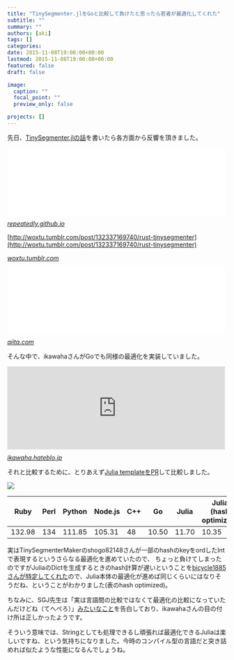 ```yaml
---
title: "TinySegmenter.jlをGoと比較して負けたと思ったら若者が最適化してくれた"
subtitle: ""
summary: ""
authors: [aki]
tags: []
categories: 
date: 2015-11-08T19:00:00+00:00
lastmod: 2015-11-08T19:00:00+00:00
featured: false
draft: false

image:
  caption: ""
  focal_point: ""
  preview_only: false

projects: []
---
```

先日、[TinySegmenter.jlの話](https://chezou.hatenablog.com/entry/2015/10/21/234317)を書いたら各方面から反響を頂きました。

<iframe src="//hatenablog-parts.com/embed?url=http%3A%2F%2Frepeatedly.github.io%2Fja%2F2015%2F10%2Ftinysegmenter-benchmark-and-d%2F" title="TinySegmenterのベンチマーク + D言語版 - Go ahead!" class="embed-card embed-webcard" scrolling="no" frameborder="0" style="display: block; width: 100%; height: 155px; max-width: 500px; margin: 10px 0px;"></iframe><cite class="hatena-citation"><a href="http://repeatedly.github.io/ja/2015/10/tinysegmenter-benchmark-and-d/">repeatedly.github.io</a></cite>

[http://woxtu.tumblr.com/post/132337169740/rust-tinysegmenter](http://woxtu.tumblr.com/post/132337169740/rust-tinysegmenter)
<script async src="https://secure.assets.tumblr.com/post.js"></script><cite class="hatena-citation"><a href="http://woxtu.tumblr.com/post/132337169740/rust-tinysegmenter">woxtu.tumblr.com</a></cite>

<iframe src="//hatenablog-parts.com/embed?url=http%3A%2F%2Fqiita.com%2Fikasamt%2Fitems%2F471bfae96ce590a4fe82" title="ベンチマーク - TinySegmenterをCrystalで書いてみた。雑だけど。 - Qiita" class="embed-card embed-webcard" scrolling="no" frameborder="0" style="display: block; width: 100%; height: 155px; max-width: 500px; margin: 10px 0px;"></iframe><cite class="hatena-citation"><a href="http://qiita.com/ikasamt/items/471bfae96ce590a4fe82">qiita.com</a></cite>

そんな中で、ikawahaさんがGoでも同様の最適化を実装していました。

<iframe src="https://ikawaha.hateblo.jp/embed/2015/10/23/161351" title="TinySegmenter.jl の高速化手法を追っかけてみた - 押してダメならふて寝しろ" class="embed-card embed-blogcard" scrolling="no" frameborder="0" style="display: block; width: 100%; height: 190px; max-width: 500px; margin: 10px 0px;"></iframe><cite class="hatena-citation"><a href="https://ikawaha.hateblo.jp/entry/2015/10/23/161351">ikawaha.hateblo.jp</a></cite>

それと比較するために、とりあえず[Julia templateをPR](https://github.com/shogo82148/TinySegmenterMaker/pull/10)して比較しました。

![](/img/2015/11/08/190000/20151108175610.png)

| Ruby | Perl | Python | Node.js | C++ | Go | Julia | Julia (hash optimized) |
| --- | --- | --- | --- | --- | --- | --- | --- |
| 132.98 | 134 | 111.85 | 105.31 | 48 | 10.50 | 11.70 | 10.35 |

実はTinySegmenterMakerのshogo82148さんが一部のhashのkeyをordしたIntで表現するというさらなる最適化を進めていたので、 ちょっと負けてしまったのですがJuliaのDictを生成するときのhash計算が遅いということを[bicycle1885さんが特定してくれた](https://gist.github.com/bicycle1885/918a0fee5dbb3d68f05a)ので、Julia本体の最適化が進めば同じくらいにはなりそうだね、ということがわかりました(表のhash optimized)。

ちなみに、SGJ先生は「実は言語間の比較ではなくて最適化の比較になっていたんだけどね（てへぺろ）」[みたいなこと](https://github.com/chezou/TinySegmenter.jl/issues/8#issuecomment-154558591)を告白しており、ikawahaさんの目の付け所は正しかったようです。

そういう意味では、Stringとしても処理できるし頑張れば最適化できるJuliaは楽しいですね、という気持ちになりました。今時のコンパイル型の言語だと突き詰めれば似たような性能になるんでしょうね。


